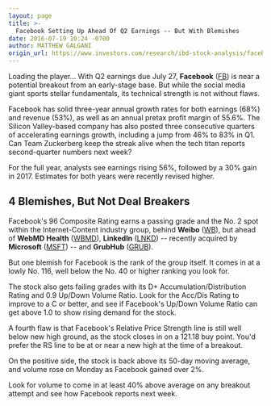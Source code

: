 ```yaml
---
layout: page
title: >-
  Facebook Setting Up Ahead Of Q2 Earnings -- But With Blemishes
date: 2016-07-19 10:24 -0700
author: MATTHEW GALGANI
origin_url: https://www.investors.com/research/ibd-stock-analysis/facebook-setting-up-ahead-of-q2-earnings-but-with-blemishes/
---
```





Loading the player...
With Q2 earnings due July 27, **Facebook** ([FB](https://research.investors.com/quote.aspx?symbol=FB)) is near a potential breakout from an early-stage base. But while the social media giant sports stellar fundamentals, its technical strength is not without flaws.


Facebook has solid three-year annual growth rates for both earnings (68%) and revenue (53%), as well as an annual pretax profit margin of 55.6%. The Silicon Valley-based company has also posted three consecutive quarters of accelerating earnings growth, including a jump from 46% to 83% in Q1. Can Team Zuckerberg keep the streak alive when the tech titan reports second-quarter numbers next week?


For the full year, analysts see earnings rising 56%, followed by a 30% gain in 2017. Estimates for both years were recently revised higher.


4 Blemishes, But Not Deal Breakers
----------------------------------


Facebook's 96 Composite Rating earns a passing grade and the No. 2 spot within the Internet-Content industry group, behind **Weibo** ([WB](https://research.investors.com/quote.aspx?symbol=WB)), but ahead of **WebMD Health** ([WBMD](https://research.investors.com/quote.aspx?symbol=WBMD)), **LinkedIn** ([LNKD](https://research.investors.com/quote.aspx?symbol=LNKD)) -- recently acquired by **Microsoft** ([MSFT](https://research.investors.com/quote.aspx?symbol=MSFT)) -- and **GrubHub** ([GRUB](https://research.investors.com/quote.aspx?symbol=GRUB)).


But one blemish for Facebook is the rank of the group itself. It comes in at a lowly No. 116, well below the No. 40 or higher ranking you look for.


The stock also gets failing grades with its D+ Accumulation/Distribution Rating and 0.9 Up/Down Volume Ratio. Look for the Acc/Dis Rating to improve to a C or better, and see if Facebook's Up/Down Volume Ratio can get above 1.0 to show rising demand for the stock.


A fourth flaw is that Facebook's Relative Price Strength line is still well below new high ground, as the stock closes in on a 121.18 buy point. You'd prefer the RS line to be at or near a new high at the time of a breakout.


On the positive side, the stock is back above its 50-day moving average, and volume rose on Monday as Facebook gained over 2%.


Look for volume to come in at least 40% above average on any breakout attempt and see how Facebook reports next week.




